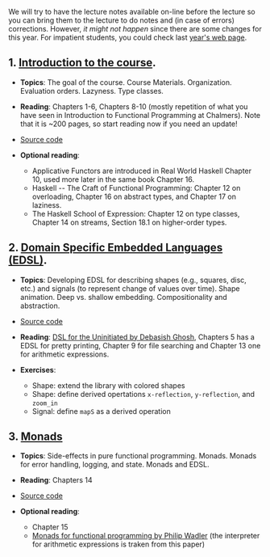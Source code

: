 We will try to have the lecture notes available on-line before the lecture so
you can bring them to the lecture to do notes and (in case of errors)
corrections. However, *it might not happen* since there are some changes for
this year. For impatient students, you could check last [year's web
page](http://www.cse.chalmers.se/edu/year/2015/course/TDA342/).

## 1. [Introduction to the course](./lecture1.html).

* **Topics**: The goal of the course. Course Materials. Organization. Evaluation
  orders. Lazyness. Type classes.

* **Reading**: Chapters 1-6, Chapters 8-10 (mostly
repetition of what you have seen in Introduction to Functional Programming at
Chalmers). Note that it is ~200 pages, so start reading now if you need an
update!

* [Source code](https://bitbucket.org/russo/afp-code/src/1f5af2807b33b925059be1380ffe7e1049fbb9cb/L1/?at=master)

* **Optional reading**:
  - Applicative Functors are introduced in Real World Haskell Chapter 10, used
    more later in the same book Chapter 16.
  - Haskell -- The Craft of Functional Programming: Chapter 12 on overloading, Chapter 16 on
    abstract types, and Chapter 17 on laziness.
  - The Haskell School of Expression: Chapter 12 on type classes, Chapter 14 on
    streams, Section 18.1 on higher-order types.

## 2. [Domain Specific Embedded Languages (EDSL)](./lecture2.html).

* **Topics**: Developing EDSL for describing shapes (e.g., squares, disc, etc.)
    and signals (to represent change of values over time). Shape animation. Deep
    vs. shallow embedding. Compositionality and abstraction.

* [Source code](https://bitbucket.org/russo/afp-code/src/1f5af2807b33b925059be1380ffe7e1049fbb9cb/L2/?at=master)

* **Reading**: [DSL for the Uninitiated by Debasish
    Ghosh](http://cacm.acm.org/magazines/2011/7/109910-dsl-for-the-uninitiated/fulltext),
    Chapters 5 has a EDSL for pretty printing, Chapter 9 for file searching and
    Chapter 13 one for arithmetic expressions.

* **Exercises**:
  - Shape: extend the library with colored shapes
  - Shape: define derived opertations `x-reflection`, `y-reflection`, and `zoom_in`
  - Signal: define `mapS` as a derived operation

## 3. [Monads](./lecture3.html)

* **Topics**: Side-effects in pure functional programming. Monads. Monads for
    error handling, logging, and state. Monads and EDSL.

* **Reading**: Chapters 14

* [Source
  code](https://bitbucket.org/russo/afp-code/src/a581a6b1208c6ab826276bd26ad95f90e1819865/L3/Interpr.hs?at=master&fileviewer=file-view-default)

* **Optional reading**:
  - Chapter 15
  - [Monads for functional programming by Philip
     Wadler](http://homepages.inf.ed.ac.uk/wadler/papers/marktoberdorf/baastad.pdf)
     (the interpreter for arithmetic expressions is traken from this paper)
